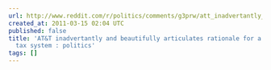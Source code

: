 ```yaml
---
url: http://www.reddit.com/r/politics/comments/g3prw/att_inadvertantly_and_beautifully_articulates/
created_at: 2011-03-15 02:04 UTC
published: false
title: 'AT&T inadvertantly and beautifully articulates rationale for a progressive
  tax system : politics'
tags: []
---
```



